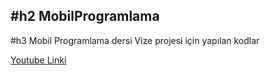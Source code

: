#h2 MobilProgramlama
---
#h3 Mobil Programlama dersi Vize projesi için yapılan kodlar

[Youtube Linki](https://www.youtube.com/watch?v=FdWlXZIzhRo&list=PLER5tR6pWcSCPsmtbO1dJKXeMs0o2W5Zz "YT linki!")
